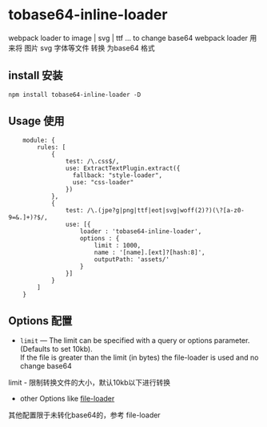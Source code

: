 # tobase64-inline-loader

webpack loader to image | svg | ttf ... to change base64
webpack loader 用来将 图片 svg 字体等文件  转换 为base64 格式

## install 安装

    npm install tobase64-inline-loader -D



## Usage 使用

```
    module: {
        rules: [
            {
                test: /\.css$/,
                use: ExtractTextPlugin.extract({
                  fallback: "style-loader",
                  use: "css-loader"
                })
            },
            {
                test: /\.(jpe?g|png|ttf|eot|svg|woff(2)?)(\?[a-z0-9=&.]+)?$/,
                use: [{
                    loader : 'tobase64-inline-loader',
                    options : {
                        limit : 1000,
                        name : '[name].[ext]?[hash:8]',
                        outputPath: 'assets/'
                    }
                }]
            }
        ]
    }
```

## Options 配置

* `limit` — The limit can be specified with a query or options parameter. (Defaults to set 10kb).<br />
If the file is greater than the limit (in bytes) the file-loader is used and no change base64

limit  - 限制转换文件的大小，默认10kb以下进行转换

* other Options like  [file-loader](https://github.com/webpack-contrib/file-loader)

其他配置限于未转化base64的，参考 file-loader
